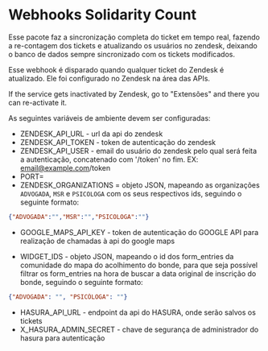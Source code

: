 # Webhooks Solidarity Count

Esse pacote faz a sincronização completa do ticket em tempo real, fazendo a re-contagem dos tickets e atualizando os usuários no zendesk, deixando o banco de dados sempre sincronizado com os tickets modificados.

Esse webhook é disparado quando qualquer ticket do Zendesk é atualizado. Ele foi configurado no Zendesk na área das APIs.

If the service gets inactivated by Zendesk, go to "Extensões" and there you can re-activate it.

As seguintes variáveis de ambiente devem ser configuradas:

- ZENDESK_API_URL - url da api do zendesk
- ZENDESK_API_TOKEN - token de autenticação do zendesk
- ZENDESK_API_USER - email do usuário do zendesk pelo qual será feita a autenticação, concatenado com '/token' no fim. EX: email@example.com/token
- PORT=
- ZENDESK_ORGANIZATIONS = objeto JSON, mapeando as organizações `ADVOGADA`, `MSR` e `PSICOLOGA` com os seus respectivos ids, seguindo o seguinte formato:

```json
{"ADVOGADA":"","MSR":"","PSICOLOGA":""}
```

- GOOGLE_MAPS_API_KEY - token de autenticação do GOOGLE API para realização de chamadas à api do google maps

- WIDGET_IDS - objeto JSON, mapeando o id dos form_entries da comunidade do mapa do acolhimento do bonde, para que seja possível filtrar os form_entries na hora de buscar a data original de inscrição do bonde, seguindo o seguinte formato:

```json
{"ADVOGADA": "", "PSICÓLOGA": ""}
```

- HASURA_API_URL - endpoint da api do HASURA, onde serão salvos os tickets
- X_HASURA_ADMIN_SECRET - chave de segurança de administrador do hasura para autenticação
